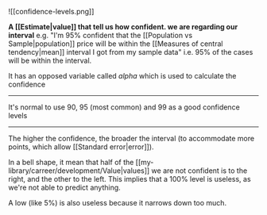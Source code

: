 ![[confidence-levels.png]]

**A [[Estimate|value]] that tell us how confident. we are regarding our interval** e.g. "I'm 95% confident that the [[Population vs Sample|population]] price will be within the [[Measures of central tendency|mean]] interval I got from my sample data" i.e. 95% of the cases will be within the interval.

It has an opposed variable called _alpha_ which is used to calculate the confidence

---

It's normal to use 90, 95 (most common) and 99 as a good confidence levels

---

The higher the confidence, the broader the interval (to accommodate more points, which allow [[Standard error|error]]).

In a bell shape, it mean that half of the [[my-library/carreer/development/Value|values]] we are not confident is to the right, and the other to the left. This implies that a 100% level is useless, as we're not able to predict anything.

A low (like 5%) is also useless because it narrows down too much.
